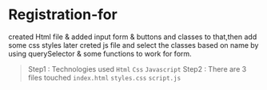 # Registration-for
created Html file & added input form & buttons and classes to that,then add some css styles later creted js file and select the classes based on name by using querySelector & some functions to work for form. 


>Step1 : Technologies used 
`Html` `Css` `Javascript`
>Step2 : There are 3 files touched
`index.html` `styles.css` `script.js`
